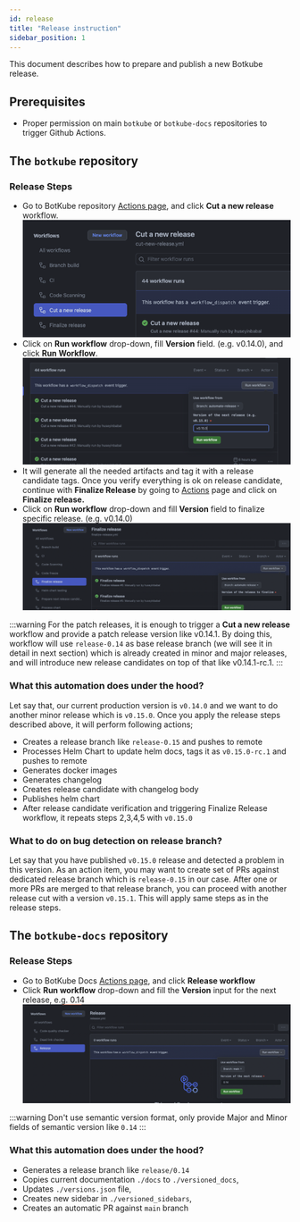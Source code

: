 ```yaml
---
id: release
title: "Release instruction"
sidebar_position: 1
---
```


This document describes how to prepare and publish a new Botkube release.

## Prerequisites

- Proper permission on main `botkube` or `botkube-docs` repositories to trigger Github Actions.

## The `botkube` repository

### Release Steps

- Go to BotKube repository [Actions page](https://github.com/kubeshop/botkube/actions), and click **Cut a new release** workflow.
  ![BotKube Github Actions](assets/release_cut.png "BotKube Github Actions")
- Click on **Run workflow** drop-down, fill **Version** field. (e.g. v0.14.0), and click **Run Workflow**. 
  ![BotKube Release Cut](assets/release_cut_version.png "BotKube Release Cut")
- It will generate all the needed artifacts and tag it with a release candidate tags. Once you verify everything is ok on release candidate,
  continue with **Finalize Release** by going to [Actions](https://github.com/kubeshop/botkube/actions) page and click on **Finalize release.**
- Click on **Run workflow** drop-down and fill **Version** field to finalize specific release. (e.g. v0.14.0)
  ![BotKube Finalize Release](assets/release_finalize.png "BotKube Finalize Release")

:::warning
For the patch releases, it is enough to trigger a **Cut a new release** workflow and provide a patch release version like v0.14.1.
By doing this, workflow will use `release-0.14` as base release branch (we will see it in detail in next section) which is already created in minor and major releases,
and will introduce new release candidates on top of that like v0.14.1-rc.1.
:::

### What this automation does under the hood?
Let say that, our current production version is `v0.14.0` and we want to do another minor release which is `v0.15.0`. Once you apply
the release steps described above, it will perform following actions;
- Creates a release branch like `release-0.15` and pushes to remote
- Processes Helm Chart to update helm docs, tags it as `v0.15.0-rc.1` and pushes to remote
- Generates docker images
- Generates changelog
- Creates release candidate with changelog body
- Publishes helm chart
- After release candidate verification and triggering Finalize Release workflow, it repeats steps 2,3,4,5 with `v0.15.0`

### What to do on bug detection on release branch?
Let say that you have published `v0.15.0` release and detected a problem in this version. As an action item, you may want to create set of PRs
against dedicated release branch which is `release-0.15` in our case. After one or more PRs are merged to that release branch,
you can proceed with another release cut with a version `v0.15.1`. This will apply same steps as in the release steps.

## The `botkube-docs` repository

### Release Steps

- Go to BotKube Docs [Actions page](https://github.com/kubeshop/botkube-docs/actions), and click **Release workflow**
- Click **Run workflow** drop-down and fill the **Version** input for the next release, e.g. 0.14
  ![BotKube Docs Release](assets/docs_release.png "BotKube Docs Release")

:::warning
Don't use semantic version format, only provide Major and Minor fields of semantic version like `0.14`
:::

### What this automation does under the hood?

- Generates a release branch like `release/0.14`
- Copies current documentation `./docs` to `./versioned_docs`,
- Updates `./versions.json` file,
- Creates new sidebar in `./versioned_sidebars`,
- Creates an automatic PR against `main` branch
